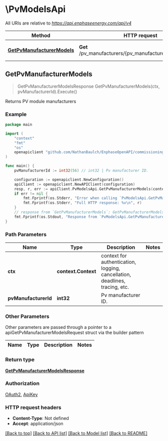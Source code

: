 # \PvModelsApi

All URIs are relative to *https://api.enphaseenergy.com/api/v4*

Method | HTTP request | Description
------------- | ------------- | -------------
[**GetPvManufacturerModels**](PvModelsApi.md#GetPvManufacturerModels) | **Get** /pv_manufacturers/{pv_manufacturer_id}/pv_models | Returns PV module manufacturers



## GetPvManufacturerModels

> GetPvManufacturerModelsResponse GetPvManufacturerModels(ctx, pvManufacturerId).Execute()

Returns PV module manufacturers



### Example

```go
package main

import (
    "context"
    "fmt"
    "os"
    openapiclient "github.com/NathanBaulch/EnphaseOpenAPI/commissioning"
)

func main() {
    pvManufacturerId := int32(56) // int32 | Pv manufacturer ID.

    configuration := openapiclient.NewConfiguration()
    apiClient := openapiclient.NewAPIClient(configuration)
    resp, r, err := apiClient.PvModelsApi.GetPvManufacturerModels(context.Background(), pvManufacturerId).Execute()
    if err != nil {
        fmt.Fprintf(os.Stderr, "Error when calling `PvModelsApi.GetPvManufacturerModels``: %v\n", err)
        fmt.Fprintf(os.Stderr, "Full HTTP response: %v\n", r)
    }
    // response from `GetPvManufacturerModels`: GetPvManufacturerModelsResponse
    fmt.Fprintf(os.Stdout, "Response from `PvModelsApi.GetPvManufacturerModels`: %v\n", resp)
}
```

### Path Parameters


Name | Type | Description  | Notes
------------- | ------------- | ------------- | -------------
**ctx** | **context.Context** | context for authentication, logging, cancellation, deadlines, tracing, etc.
**pvManufacturerId** | **int32** | Pv manufacturer ID. | 

### Other Parameters

Other parameters are passed through a pointer to a apiGetPvManufacturerModelsRequest struct via the builder pattern


Name | Type | Description  | Notes
------------- | ------------- | ------------- | -------------


### Return type

[**GetPvManufacturerModelsResponse**](GetPvManufacturerModelsResponse.md)

### Authorization

[OAuth2](../README.md#OAuth2), [ApiKey](../README.md#ApiKey)

### HTTP request headers

- **Content-Type**: Not defined
- **Accept**: application/json

[[Back to top]](#) [[Back to API list]](../README.md#documentation-for-api-endpoints)
[[Back to Model list]](../README.md#documentation-for-models)
[[Back to README]](../README.md)

